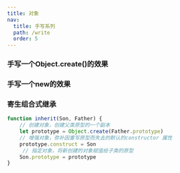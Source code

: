 ```yaml
---
title: 对象
nav:
  title: 手写系列
  path: /write
  order: 5
---
```



### 手写一个Object.create()的效果

### 手写一个new的效果

### 寄生组合式继承
```js
function inherit(Son, Father) {
    // 创建对象，创建父类原型的一个副本
    let prototype = Object.create(Father.prototype)
    // 增强对象，弥补因重写原型而失去的默认的constructor 属性
    prototype.construct = Son
     // 指定对象，将新创建的对象赋值给子类的原型
    Son.prototype = prototype
}
```